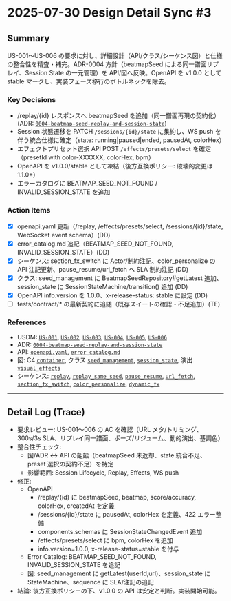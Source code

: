 # 2025-07-30 Design Detail Sync #3

## Summary

US-001〜US-006 の要求に対し、詳細設計（API/クラス/シーケンス図）と仕様の整合性を精査・補完。ADR-0004 方針（beatmapSeed による同一譜面リプレイ、Session State の一元管理）を API/図へ反映。OpenAPI を v1.0.0 として stable マークし、実装フェーズ移行のボトルネックを除去。

### Key Decisions

- /replay/{id} レスポンスへ beatmapSeed を追加（同一譜面再現の契約化）(ADR: [`0004-beatmap-seed-replay-and-session-state`](docs/03_design/adr/0004-beatmap-seed-replay-and-session-state.md))
- Session 状態遷移を PATCH `/sessions/{id}/state` に集約し、WS push を伴う統合仕様に確定（state: running|paused|ended, pausedAt, colorHex）
- エフェクトプリセット選択 API POST `/effects/presets/select` を確定（presetId with color-XXXXXX, colorHex, bpm）
- OpenAPI を v1.0.0/stable として凍結（後方互換ポリシー: 破壊的変更は 1.1.0+）
- エラーカタログに BEATMAP_SEED_NOT_FOUND / INVALID_SESSION_STATE を追加

### Action Items

- [x] openapi.yaml 更新（/replay, /effects/presets/select, /sessions/{id}/state, WebSocket event schema）(DD)
- [x] error_catalog.md 追記（BEATMAP_SEED_NOT_FOUND, INVALID_SESSION_STATE）(DD)
- [x] シーケンス: section_fx_switch に Actor/制約注記、color_personalize の API 注記更新、pause_resume/url_fetch へ SLA 制約注記 (DD)
- [x] クラス: seed_management に BeatmapSeedRepository#getLatest 追加、session_state に SessionStateMachine/transition() 追加 (DD)
- [x] OpenAPI info.version を 1.0.0、x-release-status: stable に設定 (DD)
- [ ] tests/contract/\* の最新契約に追随（既存スイートの確認・不足追加）(TE)

### References

- USDM: [`US-001`](docs/02_requirements/usdm/US-001.yaml), [`US-002`](docs/02_requirements/usdm/US-002.yaml), [`US-003`](docs/02_requirements/usdm/US-003.yaml), [`US-004`](docs/02_requirements/usdm/US-004.yaml), [`US-005`](docs/02_requirements/usdm/US-005.yaml), [`US-006`](docs/02_requirements/usdm/US-006.yaml)
- ADR: [`0004-beatmap-seed-replay-and-session-state`](docs/03_design/adr/0004-beatmap-seed-replay-and-session-state.md)
- API: [`openapi.yaml`](docs/03_design/api/openapi.yaml), [`error_catalog.md`](docs/03_design/api/error_catalog.md)
- 図: C4 [`container`](docs/03_design/diagrams/c4/container.puml), クラス [`seed_management`](docs/03_design/diagrams/class/seed_management.puml), [`session_state`](docs/03_design/diagrams/class/session_state.puml), 演出 [`visual_effects`](docs/03_design/diagrams/class/visual_effects.puml)
- シーケンス: [`replay`](docs/03_design/diagrams/sequence/replay.puml), [`replay_same_seed`](docs/03_design/diagrams/sequence/replay_same_seed.puml), [`pause_resume`](docs/03_design/diagrams/sequence/pause_resume.puml), [`url_fetch`](docs/03_design/diagrams/sequence/url_fetch.puml), [`section_fx_switch`](docs/03_design/diagrams/sequence/section_fx_switch.puml), [`color_personalize`](docs/03_design/diagrams/sequence/color_personalize.puml), [`dynamic_fx`](docs/03_design/diagrams/sequence/dynamic_fx.puml)

---

## Detail Log (Trace)

- 要求レビュー: US-001〜006 の AC を確認（URL メタ/トリミング、300s/3s SLA、リプレイ同一譜面、ポーズ/リジューム、動的演出、基調色）
- 整合性チェック:
  - 図/ADR ↔ API の齟齬（beatmapSeed 未返却、state 統合不足、preset 選択の契約不足）を特定
  - 影響範囲: Session Lifecycle, Replay, Effects, WS push
- 修正:
  - OpenAPI
    - /replay/{id} に beatmapSeed, beatmap, score/accuracy, colorHex, createdAt を定義
    - /sessions/{id}/state に pausedAt, colorHex を定義、422 エラー整備
    - components.schemas に SessionStateChangedEvent 追加
    - /effects/presets/select に bpm, colorHex を追加
    - info.version=1.0.0, x-release-status=stable を付与
  - Error Catalog: BEATMAP_SEED_NOT_FOUND, INVALID_SESSION_STATE を追記
  - 図: seed_management に getLatest(userId,url)、session_state に StateMachine、sequence に SLA/注記の追記
- 結論: 後方互換ポリシーの下、v1.0.0 の API は安定と判断。実装開始可能。

